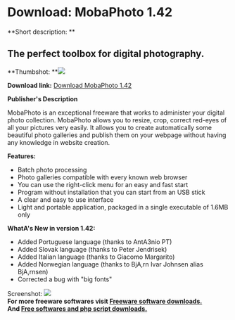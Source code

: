 # Download: MobaPhoto 1.42

**Short description: **

## The perfect toolbox for digital photography.

  
**Thumbshot: **![](http://www.freewarefiles.com/screenshot/mobaphoto_md.jpg)   
  
**Download link:** [Download MobaPhoto 1.42](http://freesoftwares.boysofts.com/MobaPhoto_program_60717.html)  
  

**Publisher's Description**  
  

MobaPhoto is an exceptional freeware that works to administer your digital
photo collection. MobaPhoto allows you to resize, crop, correct red-eyes of
all your pictures very easily. It allows you to create automatically some
beautiful photo galleries and publish them on your webpage without having any
knowledge in website creation.

**Features:**

  * Batch photo processing 
  * Photo galleries compatible with every known web browser 
  * You can use the right-click menu for an easy and fast start 
  * Program without installation that you can start from an USB stick 
  * A clear and easy to use interface 
  * Light and portable application, packaged in a single executable of 1.6MB only 

**WhatA's New in version 1.42:**

  * Added Portuguese language (thanks to AntA3nio PT) 
  * Added Slovak language (thanks to Peter Jendrisek) 
  * Added Italian language (thanks to Giacomo Margarito) 
  * Added Norwegian language (thanks to BjA,rn Ivar Johnsen alias BjA,rnsen) 
  * Corrected a bug with "big fonts" 

  
  
Screenshot: ![](http://www.freewarefiles.com/screenshot/mobaphoto.jpg)  
**For more freeware softwares visit [Freeware software downloads.](http://freesoftwares.boysofts.com/)**   
**And [Free softwares and php script downloads.](http://www.boysofts.com/)**

